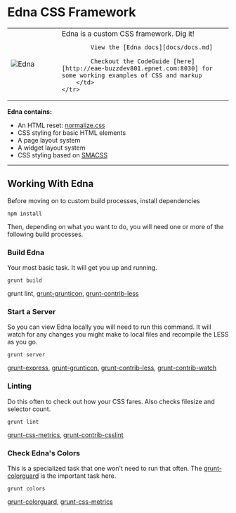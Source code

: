 # Edna CSS Framework

<table border="0">
	<tr>
		<td width="100">
			<img src="http://f.cl.ly/items/3K052s0y111v1g3w1C2G/sm-edna.jpg" alt="Edna" style="float:left;border:none;"/>
		</td>
		<td>
			Edna is a custom CSS framework. Dig it!

			View the [Edna docs][docs/docs.md]

			Checkout the CodeGuide [here][http://eae-buzzdev801.epnet.com:8030] for some working examples of CSS and markup
		</td>
	</tr>
</table>

**Edna contains:**

 - An HTML reset: [normalize.css][2]
 - CSS styling for basic HTML elements
 - A page layout system
 - A widget layout system
 - CSS styling based on [SMACSS][3]

 ---

## Working With Edna

Before moving on to custom build processes, install dependencies
```
npm install
```
Then, depending on what you want to do, you will need one or more of the following build processes.

### Build Edna
Your most basic task. It will get you up and running. 
```
grunt build
```
grunt lint, [grunt-grunticon][4], [grunt-contrib-less][5]

### Start a Server
So you can view Edna locally you will need to run this command. It will watch for any changes you might make to local files and recompile the LESS as you go.
```
grunt server
```
[grunt-express][9], [grunt-grunticon][4], [grunt-contrib-less][5], [grunt-contrib-watch][8]

### Linting
Do this often to check out how your CSS fares. Also checks filesize and selector count.
```
grunt lint
```
[grunt-css-metrics][10], [grunt-contrib-csslint][11]

### Check Edna's Colors
This is a specialized task that one won't need to run that often. The [grunt-colorguard][6] is the important task here.
```
grunt colors
```
[grunt-colorguard][6], [grunt-css-metrics][7]

  [1]: http://eae-buzzdev801.epnet.com:8030
  [2]: http://necolas.github.io/normalize.css/
  [3]: http://smacss.com/
  [4]: https://github.com/filamentgroup/grunticon
  [5]: https://github.com/gruntjs/grunt-contrib-less
  [6]: https://www.npmjs.org/package/grunt-colorguard
  [7]: https://github.com/phamann/grunt-css-metrics
  [8]: https://github.com/gruntjs/grunt-contrib-watch
  [9]: https://github.com/blai/grunt-express
  [10]: https://github.com/phamann/grunt-css-metrics
  [11]: https://github.com/gruntjs/grunt-contrib-csslint